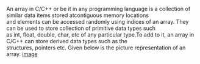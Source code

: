 
An array in C/C++ or be it in any programming language is a collection of similar data items stored atcontiguous memory locations       
and elements can be accessed randomly using indices of an array. They can be used to store collection of primitive data types such    
as int, float, double, char, etc of any particular type.To add to it, an array in C/C++ can store derived data types such as the    
structures, pointers etc. Given below is the picture representation of an array.
[image](https://media.geeksforgeeks.org/wp-content/cdn-uploads/gq/2015/05/Arrays.png)
 
